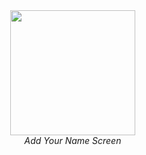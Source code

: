 <div style="margin-right: 20px; text-align: center;">
    <img src=".Assets/first.jpeg" width="200">
    <br>
    <em>Add Your Name Screen</em>
</div>
